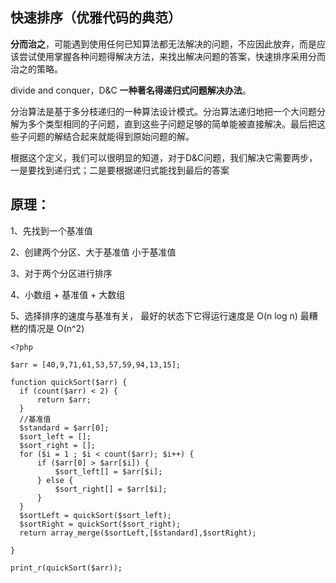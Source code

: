 ## 快速排序（优雅代码的典范）

**分而治之**，可能遇到使用任何已知算法都无法解决的问题，不应因此放弃，而是应该尝试使用掌握各种问题得解决方法，来找出解决问题的答案，快速排序采用分而治之的策略。

divide and conquer，D&C  **一种著名得递归式问题解决办法**。

分治算法是基于多分枝递归的一种算法设计模式。分治算法递归地把一个大问题分解为多个类型相同的子问题，直到这些子问题足够的简单能被直接解决。最后把这些子问题的解结合起来就能得到原始问题的解。

根据这个定义，我们可以很明显的知道，对于D&C问题，我们解决它需要两步，一是要找到递归式；二是要根据递归式能找到最后的答案

## 原理：

1、先找到一个基准值

2、创建两个分区、大于基准值 小于基准值

3、对于两个分区进行排序

4、小数组 + 基准值 + 大数组

5、选择排序的速度与基准有关， 最好的状态下它得运行速度是 O\(n log n\)  最糟糕的情况是 O\(n^2\)

```
<?php

$arr = [40,9,71,61,53,57,59,94,13,15];

function quickSort($arr) {
  if (count($arr) < 2) {
      return $arr;
  }
  //基准值
  $standard = $arr[0];
  $sort_left = [];
  $sort_right = [];
  for ($i = 1 ; $i < count($arr); $i++) {
      if ($arr[0] > $arr[$i]) {
          $sort_left[] = $arr[$i];
      } else {
          $sort_right[] = $arr[$i];
      }
  }
  $sortLeft = quickSort($sort_left);
  $sortRight = quickSort($sort_right);
  return array_merge($sortLeft,[$standard],$sortRight);

}

print_r(quickSort($arr));
```



